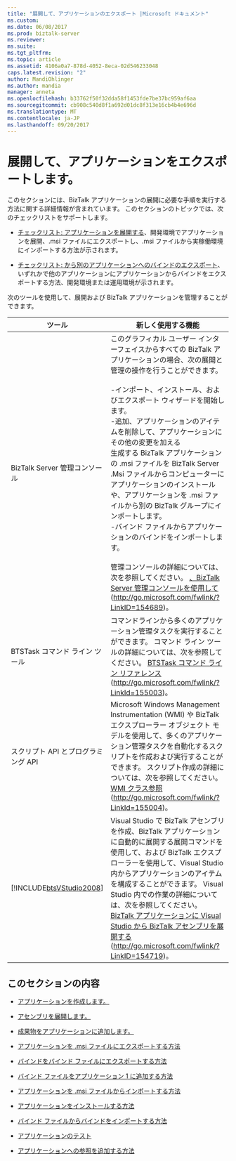 ```yaml
---
title: "展開して、アプリケーションのエクスポート |Microsoft ドキュメント"
ms.custom: 
ms.date: 06/08/2017
ms.prod: biztalk-server
ms.reviewer: 
ms.suite: 
ms.tgt_pltfrm: 
ms.topic: article
ms.assetid: 4106a0a7-878d-4052-8eca-02d546233048
caps.latest.revision: "2"
author: MandiOhlinger
ms.author: mandia
manager: anneta
ms.openlocfilehash: b33762f50f32dda58f1453fde7be37bc959af6aa
ms.sourcegitcommit: cb908c540d8f1a692d01dc8f313e16cb4b4e696d
ms.translationtype: MT
ms.contentlocale: ja-JP
ms.lasthandoff: 09/20/2017
---
```

# <a name="deploying-and-exporting-an-application"></a>展開して、アプリケーションをエクスポートします。
このセクションには、BizTalk アプリケーションの展開に必要な手順を実行する方法に関する詳細情報が含まれています。 このセクションのトピックでは、次のチェックリストをサポートします。  
  
-   [チェックリスト: アプリケーションを展開する](../technical-guides/checklist-deploying-an-application.md)、開発環境でアプリケーションを展開、.msi ファイルにエクスポートし、.msi ファイルから実稼働環境にインポートする方法が示されます。  
  
-   [チェックリスト: から別のアプリケーションへのバインドのエクスポート](../technical-guides/checklist-exporting-bindings-from-one-application-to-another.md)、いずれかで他のアプリケーションにアプリケーションからバインドをエクスポートする方法、開発環境または運用環境が示されます。  
  
 次のツールを使用して、展開および BizTalk アプリケーションを管理することができます。  
  
|ツール|新しく使用する機能|  
|----------|---------|  
|BizTalk Server 管理コンソール|このグラフィカル ユーザー インターフェイスからすべての BizTalk アプリケーションの場合、次の展開と管理の操作を行うことができます。<br /><br /> -インポート、インストール、およびエクスポート ウィザードを開始します。<br />-追加、アプリケーションのアイテムを削除して、アプリケーションにその他の変更を加える<br />生成する BizTalk アプリケーションの .msi ファイルを BizTalk Server<br />.Msi ファイルからコンピューターにアプリケーションのインストールや、アプリケーションを .msi ファイルから別の BizTalk グループにインポートします。<br />-バインド ファイルからアプリケーションのバインドをインポートします。<br /><br /> 管理コンソールの詳細については、次を参照してください。 [、BizTalk Server 管理コンソールを使用して](http://go.microsoft.com/fwlink/?LinkID=154689)(http://go.microsoft.com/fwlink/?LinkID=154689)。|  
|BTSTask コマンド ライン ツール|コマンドラインから多くのアプリケーション管理タスクを実行することができます。 コマンド ライン ツールの詳細については、次を参照してください。 [BTSTask コマンド ライン リファレンス](http://go.microsoft.com/fwlink/?LinkId=155003)(http://go.microsoft.com/fwlink/?LinkId=155003)。|  
|スクリプト API とプログラミング API|Microsoft Windows Management Instrumentation (WMI) や BizTalk エクスプローラー オブジェクト モデルを使用して、多くのアプリケーション管理タスクを自動化するスクリプトを作成および実行することができます。 スクリプト作成の詳細については、次を参照してください。 [WMI クラス参照](http://go.microsoft.com/fwlink/?LinkId=155004)(http://go.microsoft.com/fwlink/?LinkId=155004)。|  
|[!INCLUDE[btsVStudio2008](../includes/btsvstudio2008-md.md)]|Visual Studio で BizTalk アセンブリを作成、BizTalk アプリケーションに自動的に展開する展開コマンドを使用して、および BizTalk エクスプ ローラーを使用して、Visual Studio 内からアプリケーションのアイテムを構成することができます。 Visual Studio 内での作業の詳細については、次を参照してください。 [BizTalk アプリケーションに Visual Studio から BizTalk アセンブリを展開する](http://go.microsoft.com/fwlink/?LinkID=154719)(http://go.microsoft.com/fwlink/?LinkID=154719)。|  
  
## <a name="in-this-section"></a>このセクションの内容  
  
-   [アプリケーションを作成します。](../technical-guides/creating-an-application.md)  
  
-   [アセンブリを展開します。](../technical-guides/deploying-an-assembly.md)  
  
-   [成果物をアプリケーションに追加します。](../technical-guides/adding-artifacts-to-an-application.md)  
  
-   [アプリケーションを .msi ファイルにエクスポートする方法](../technical-guides/how-to-export-an-application-to-an-msi-file.md)  
  
-   [バインドをバインド ファイルにエクスポートする方法](../technical-guides/how-to-export-bindings-to-a-binding-file.md)  
  
-   [バインド ファイルをアプリケーション 1 に追加する方法](../technical-guides/how-to-add-a-binding-file-to-an-application1.md)  
  
-   [アプリケーションを .msi ファイルからインポートする方法](../technical-guides/how-to-import-an-application-from-an-msi-file.md)  
  
-   [アプリケーションをインストールする方法](../technical-guides/how-to-install-an-application.md)  
  
-   [バインド ファイルからバインドをインポートする方法](../technical-guides/how-to-import-bindings-from-a-binding-file.md)  
  
-   [アプリケーションのテスト](../technical-guides/testing-an-application.md)  
  
-   [アプリケーションへの参照を追加する方法](../technical-guides/how-to-add-a-reference-to-an-application.md)
